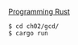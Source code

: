 [Programming Rust](http://shop.oreilly.com/product/0636920040385.do)

```
$ cd ch02/gcd/
$ cargo run
```
